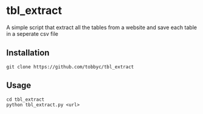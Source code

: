 # tbl_extract
A simple script that extract all the tables from a website and save each table in a seperate csv file

Installation
-----
```
git clone https://github.com/tobbyc/tbl_extract
```
Usage
-----
	cd tbl_extract
	python tbl_extract.py <url>


